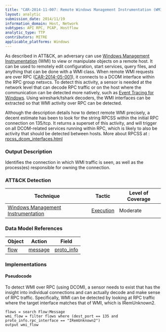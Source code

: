 ```yaml
---
title: "CAR-2014-11-007: Remote Windows Management Instrumentation (WMI) over RPC"
layout: analytic
submission_date: 2014/11/19
information_domain: Host, Network
subtypes: API RPC, PCAP, Hostflow
analytic_type: TTP
contributors: MITRE
applicable_platforms: Windows
---
```


As described in ATT&CK, an adversary can use [Windows Management Instrumentation](https://attack.mitre.org/techniques/T1047) (WMI) to view or manipulate objects on a remote host. It can be used to remotely edit configuration, start services, query files, and anything that can be done with a WMI class. When remote WMI requests are over RPC ([CAR-2014-05-001](CAR-2014-05-001)), it connects to a DCOM interface within the RPC group netsvcs. To detect this activity, a sensor is needed at the network level that can decode RPC traffic or on the host where the communication can be detected more natively, such as [Event Tracing for Windows](https://msdn.microsoft.com/en-us/library/windows/desktop/bb968803.aspx). Using wireshark/tshark decoders, the WMI interfaces can be extracted so that WMI activity over RPC can be detected.

Although the description details how to detect remote WMI precisely, a decent estimate has been to look for the string RPCSS within the initial RPC connection on 135/tcp. It returns a superset of this activity, and will trigger on all DCOM-related services running within RPC, which is likely to also be activity that should be detected between hosts.
More about RPCSS at : [rpcss_dcom_interfaces.html](http://www.hsc.fr/ressources/articles/win_net_srv/rpcss_dcom_interfaces.html)

### Output Description

Identifies the connection in which WMI traffic is seen, as well as the process(es) responsible for owning the connection.


### ATT&CK Detection

|Technique|Tactic|Level of Coverage|
|---|---|---|
|[Windows Management Instrumentation](https://attack.mitre.org/techniques/T1047/)|[Execution](https://attack.mitre.org/tactics/TA0002/)|Moderate|

### Data Model References

|Object|Action|Field|
|---|---|---|
|[flow](/data_model/flow) | [message](/data_model/flow#message) | [proto_info](/data_model/flow#proto_info) |


### Implementations

#### Pseudocode

To detect WMI over RPC (using DCOM), a sensor needs to exist that has the insight into individual connections and can actually decode and make sense of RPC traffic. Specifically, WMI can be detected by looking at RPC traffic where the target interface matches that of WMI, which is IRemUnknown2. 


```
flows = search Flow:Message
wmi_flow = filter flows where (dest_port == 135 and proto_info.rpc_interface == "IRemUnknown2")
output wmi_flow
```




